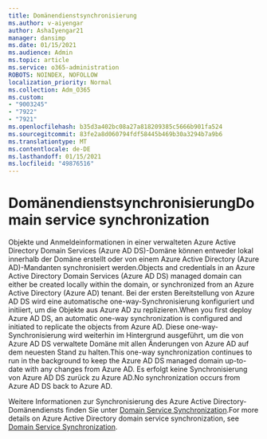 ```yaml
---
title: Domänendienstsynchronisierung
ms.author: v-aiyengar
author: AshaIyengar21
manager: dansimp
ms.date: 01/15/2021
ms.audience: Admin
ms.topic: article
ms.service: o365-administration
ROBOTS: NOINDEX, NOFOLLOW
localization_priority: Normal
ms.collection: Adm_O365
ms.custom:
- "9003245"
- "7922"
- "7921"
ms.openlocfilehash: b35d3a402bc08a27a818209385c5666b901fa524
ms.sourcegitcommit: 83fe2a8d060794fdf58445b469b30a3294b7a9b6
ms.translationtype: MT
ms.contentlocale: de-DE
ms.lasthandoff: 01/15/2021
ms.locfileid: "49876516"
---
```

# <a name="domain-service-synchronization"></a><span data-ttu-id="fd5ef-102">Domänendienstsynchronisierung</span><span class="sxs-lookup"><span data-stu-id="fd5ef-102">Domain service synchronization</span></span>

<span data-ttu-id="fd5ef-103">Objekte und Anmeldeinformationen in einer verwalteten Azure Active Directory Domain Services (Azure AD DS)-Domäne können entweder lokal innerhalb der Domäne erstellt oder von einem Azure Active Directory (Azure AD)-Mandanten synchronisiert werden.</span><span class="sxs-lookup"><span data-stu-id="fd5ef-103">Objects and credentials in an Azure Active Directory Domain Services (Azure AD DS) managed domain can either be created locally within the domain, or synchronized from an Azure Active Directory (Azure AD) tenant.</span></span> <span data-ttu-id="fd5ef-104">Bei der ersten Bereitstellung von Azure AD DS wird eine automatische one-way-Synchronisierung konfiguriert und initiiert, um die Objekte aus Azure AD zu replizieren.</span><span class="sxs-lookup"><span data-stu-id="fd5ef-104">When you first deploy Azure AD DS, an automatic one-way synchronization is configured and initiated to replicate the objects from Azure AD.</span></span> <span data-ttu-id="fd5ef-105">Diese one-way-Synchronisierung wird weiterhin im Hintergrund ausgeführt, um die von Azure AD DS verwaltete Domäne mit allen Änderungen von Azure AD auf dem neuesten Stand zu halten.</span><span class="sxs-lookup"><span data-stu-id="fd5ef-105">This one-way synchronization continues to run in the background to keep the Azure AD DS managed domain up-to-date with any changes from Azure AD.</span></span> <span data-ttu-id="fd5ef-106">Es erfolgt keine Synchronisierung von Azure AD DS zurück zu Azure AD.</span><span class="sxs-lookup"><span data-stu-id="fd5ef-106">No synchronization occurs from Azure AD DS back to Azure AD.</span></span>

<span data-ttu-id="fd5ef-107">Weitere Informationen zur Synchronisierung des Azure Active Directory-Domänendiensts finden Sie unter [Domain Service Synchronization](https://docs.microsoft.com/azure/active-directory-domain-services/synchronization).</span><span class="sxs-lookup"><span data-stu-id="fd5ef-107">For more details on Azure Active Directory domain service synchronization, see [Domain Service Synchronization](https://docs.microsoft.com/azure/active-directory-domain-services/synchronization).</span></span> 

